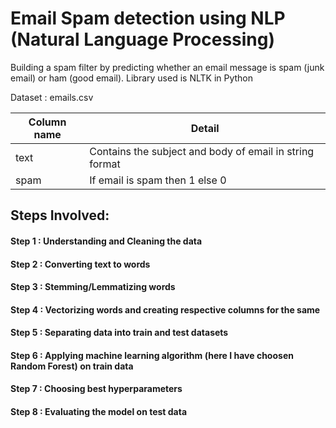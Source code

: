 # Email Spam detection using NLP (Natural Language Processing)
Building a spam filter by predicting whether an email message is spam (junk email) or ham (good email).
Library used is NLTK in Python

Dataset : emails.csv

| __Column name__    | __Detail__                                                 |
|--------------------|------------------------------------------------------------|
| text               |  Contains the subject and body of email in string format   |
| spam               | If email is spam then 1 else 0                             |

## Steps Involved:

#### Step 1 : Understanding and Cleaning the data
#### Step 2 : Converting text to words
#### Step 3 : Stemming/Lemmatizing words
#### Step 4 : Vectorizing words and creating respective columns for the same
#### Step 5 : Separating data into train and test datasets
#### Step 6 : Applying machine learning algorithm (here I have choosen Random Forest) on train data
#### Step 7 : Choosing best hyperparameters
#### Step 8 : Evaluating the model on test data
